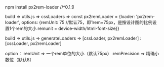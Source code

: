npm install px2rem-loader //^0.1.9

build => utils.js => cssLoaders => const px2remLoader = {loader: 'px2rem-loader', options: {remUnit: 75 //默认75，即1rem=75px，是按设计图的比例设置1个rem的大小 remunit = device-width/html-font-size}}

build => utils.js => generateLoaders => [cssLoader, px2remLoader] : [cssLoader, px2remLoader]

option： remUnit => 一个rem单位的大小（默认75px） remPrecision => 精确小数位（默认8）

